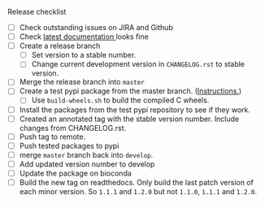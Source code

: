 Release checklist
- [ ] Check outstanding issues on JIRA and Github
- [ ] Check [latest documentation
](https://fastqsplitter.readthedocs.io/en/latest/) looks fine
- [ ] Create a release branch 
  - [ ] Set version to a stable number.
  - [ ] Change current development version in `CHANGELOG.rst` to stable version.
- [ ] Merge the release branch into `master`
- [ ] Create a test pypi package from the master branch. ([Instructions.](
https://packaging.python.org/tutorials/packaging-projects/#generating-distribution-archives
))
    - [ ] Use `build-wheels.sh` to build the compiled C wheels.
- [ ] Install the packages from the test pypi repository to see if they work.
- [ ] Created an annotated tag with the stable version number. Include changes 
from CHANGELOG.rst.
- [ ] Push tag to remote.
- [ ] Push tested packages to pypi
- [ ] merge `master` branch back into `develop`.
- [ ] Add updated version number to develop
- [ ] Update the package on bioconda
- [ ] Build the new tag on readthedocs. Only build the last patch version of
each minor version. So `1.1.1` and `1.2.0` but not `1.1.0`, `1.1.1` and `1.2.0`.